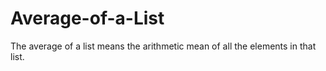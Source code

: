 # Average-of-a-List
The average of a list means the arithmetic mean of all the elements in that list.
